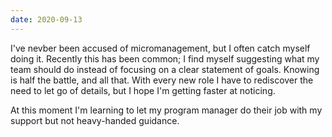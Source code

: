 ```yaml
---
date: 2020-09-13
---
```


I've nevber been accused of micromanagement, but I often catch myself doing it. Recently this has been common; I find myself suggesting what my team should do instead of focusing on a clear statement of goals. Knowing is half the battle, and all that. With every new role I have to rediscover the need to let go of details, but I hope I'm getting faster at noticing. 

At this moment I'm learning to let my program manager do their job with my support but not heavy-handed guidance.
